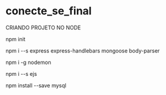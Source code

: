 # conecte_se_final

CRIANDO PROJETO NO NODE

npm init

npm i --s express express-handlebars mongoose body-parser

npm i -g nodemon

npm i --s ejs

npm install --save mysql

